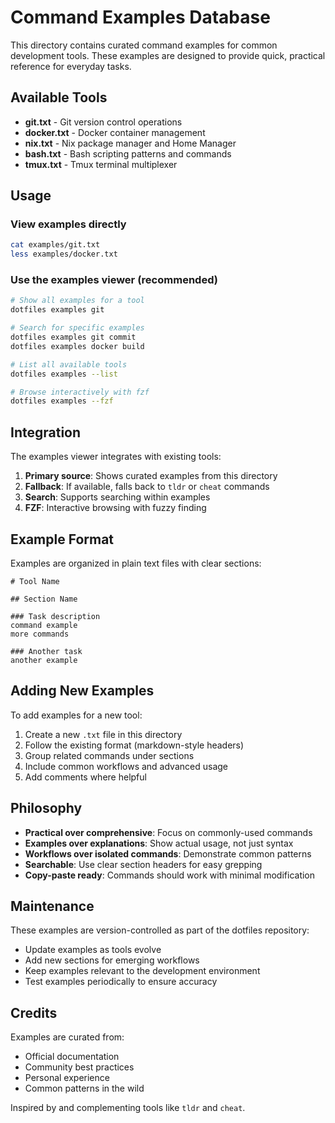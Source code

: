 # Command Examples Database

This directory contains curated command examples for common development tools. These examples are designed to provide quick, practical reference for everyday tasks.

## Available Tools

- **git.txt** - Git version control operations
- **docker.txt** - Docker container management
- **nix.txt** - Nix package manager and Home Manager
- **bash.txt** - Bash scripting patterns and commands
- **tmux.txt** - Tmux terminal multiplexer

## Usage

### View examples directly
```bash
cat examples/git.txt
less examples/docker.txt
```

### Use the examples viewer (recommended)
```bash
# Show all examples for a tool
dotfiles examples git

# Search for specific examples
dotfiles examples git commit
dotfiles examples docker build

# List all available tools
dotfiles examples --list

# Browse interactively with fzf
dotfiles examples --fzf
```

## Integration

The examples viewer integrates with existing tools:

1. **Primary source**: Shows curated examples from this directory
2. **Fallback**: If available, falls back to `tldr` or `cheat` commands
3. **Search**: Supports searching within examples
4. **FZF**: Interactive browsing with fuzzy finding

## Example Format

Examples are organized in plain text files with clear sections:

```
# Tool Name

## Section Name

### Task description
command example
more commands

### Another task
another example
```

## Adding New Examples

To add examples for a new tool:

1. Create a new `.txt` file in this directory
2. Follow the existing format (markdown-style headers)
3. Group related commands under sections
4. Include common workflows and advanced usage
5. Add comments where helpful

## Philosophy

- **Practical over comprehensive**: Focus on commonly-used commands
- **Examples over explanations**: Show actual usage, not just syntax
- **Workflows over isolated commands**: Demonstrate common patterns
- **Searchable**: Use clear section headers for easy grepping
- **Copy-paste ready**: Commands should work with minimal modification

## Maintenance

These examples are version-controlled as part of the dotfiles repository:

- Update examples as tools evolve
- Add new sections for emerging workflows
- Keep examples relevant to the development environment
- Test examples periodically to ensure accuracy

## Credits

Examples are curated from:
- Official documentation
- Community best practices
- Personal experience
- Common patterns in the wild

Inspired by and complementing tools like `tldr` and `cheat`.
